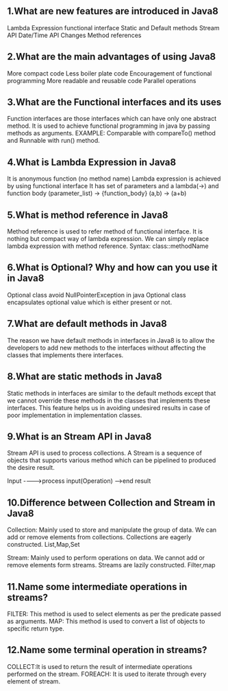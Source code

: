 1.What are new features are introduced in Java8
-----------------------------------------------
Lambda Expression
functional interface
Static and Default methods
Stream API
Date/Time API Changes
Method references

2.What are the main advantages of using Java8
----------------------------------------------
More compact code
Less boiler plate code
Encouragement of functional programming
More readable and reusable code
Parallel operations

3.What are the Functional interfaces and its uses
-------------------------------------------------
Function interfaces are those interfaces which can have only one abstract method.
It is used to achieve functional programming in java by passing methods as arguments.
EXAMPLE: Comparable with compareTo() method and Runnable with run() method.

4.What is Lambda Expression in Java8
------------------------------------
It is anonymous function (no method name)
Lambda expression is achieved by using functional interface
It has set of parameters and a lambda(->) and function body
(parameter_list) -> {function_body}
(a,b) -> (a+b)

5.What is method reference in Java8
-----------------------------------
Method reference is used to refer method of functional interface.
It is nothing but compact way of lambda expression.
We can simply replace lambda expression with method reference.
Syntax: class::methodName

6.What is Optional? Why and how can you use it in Java8
--------------------------------------------------------
Optional class avoid NullPointerException in java
Optional class encapsulates optional value which is either present or not.

7.What are default methods in Java8
------------------------------------
The reason we have default methods in interfaces in Java8 is to allow the developers to add new methods to the interfaces
without affecting the classes that implements there interfaces.

8.What are static methods in Java8
----------------------------------
Static methods in interfaces are similar to the default methods except that we cannot override these methods in the classes
that implements these interfaces.
This feature helps us in avoiding undesired results in case of poor implementation in implementation classes.

9.What is an Stream API in Java8
--------------------------------
Stream API is used to process collections.
A Stream is a sequence of objects that supports various method which can be pipelined to produced the desire result.

Input ---->process input(Operation) -->end result

10.Difference between Collection and Stream in Java8
------------------------------------------------------
Collection:
Mainly used to store and manipulate the group of data.
We can add or remove elements from collections.
Collections are eagerly constructed. List,Map,Set

Stream:
Mainly used to perform operations on data.
We cannot add or remove elements form streams.
Streams are lazily constructed. Filter,map

11.Name some intermediate operations in streams?
------------------------------------------------
FILTER: This method is used to select elements as per the predicate passed as arguments.
MAP: This method is used to convert a list of objects to specific return type.

12.Name some terminal operation in streams?
-------------------------------------------
COLLECT:It is used to return the result of intermediate operations performed on the stream.
FOREACH: It is used to iterate through every element of stream.








 




